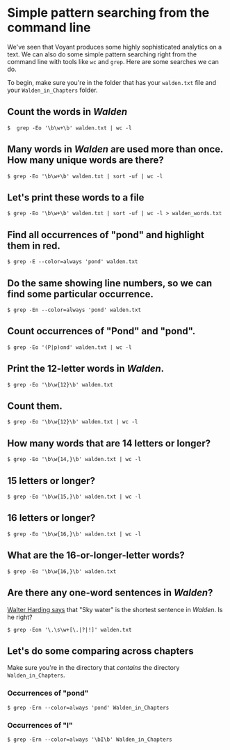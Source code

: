 # Simple pattern searching from the command line

We've seen that Voyant produces some highly sophisticated analytics on a text. We can also do some simple pattern searching right from the command line with tools like `wc` and `grep`. Here are some searches we can do.

To begin, make sure you're in the folder that has your `walden.txt` file and your `Walden_in_Chapters` folder.

## Count the words in *Walden*

`$  grep -Eo '\b\w+\b' walden.txt | wc -l`

## Many words in *Walden* are used more than once. How many unique words are there?

`$ grep -Eo '\b\w+\b' walden.txt | sort -uf | wc -l`

## Let's print these words to a file

`$ grep -Eo '\b\w+\b' walden.txt | sort -uf | wc -l > walden_words.txt`

## Find all occurrences of "pond" and highlight them in red.

`$ grep -E --color=always 'pond' walden.txt`

## Do the same showing line numbers, so we can find some particular occurrence.

`$ grep -En --color=always 'pond' walden.txt`

## Count occurrences of "Pond" and "pond".

`$ grep -Eo '(P|p)ond' walden.txt | wc -l`

## Print the 12-letter words in *Walden*.

`$ grep -Eo '\b\w{12}\b' walden.txt`

## Count them.

`$ grep -Eo '\b\w{12}\b' walden.txt | wc -l`

## How many words that are 14 letters or longer?

`$ grep -Eo '\b\w{14,}\b' walden.txt | wc -l`

## 15 letters or longer?

`$ grep -Eo '\b\w{15,}\b' walden.txt | wc -l`

## 16 letters or longer?

`$ grep -Eo '\b\w{16,}\b' walden.txt | wc -l`

## What are the 16-or-longer-letter words?

`$ grep -Eo '\b\w{16,}\b' walden.txt`

## Are there any one-word sentences in *Walden*?

[Walter Harding says](https://commons.digitalthoreau.org/walden/the-ponds/the-ponds-18-34/#comment-27) that "Sky water" is the shortest sentence in *Walden*. Is he right?

`$ grep -Eon '\.\s\w+[\.|?|!]' walden.txt`

## Let's do some comparing across chapters

Make sure you're in the directory that *contains* the directory `Walden_in_Chapters`.

### Occurrences of "pond"

`$ grep -Ern --color=always 'pond' Walden_in_Chapters`

### Occurrences of "I"

`$ grep -Ern --color=always '\bI\b' Walden_in_Chapters`